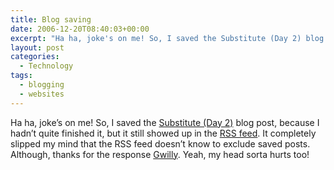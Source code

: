 ```yaml
---
title: Blog saving
date: 2006-12-20T08:40:03+00:00
excerpt: "Ha ha, joke's on me! So, I saved the Substitute (Day 2) blog post, since I hadn't quite finished it, but it still"
layout: post
categories:
  - Technology
tags:
  - blogging
  - websites
---
```

Ha ha, joke&#8217;s on me! So, I saved the [Substitute (Day 2)](http://craigmcn.ca/substitute-day-2.html "Substitute (Day 2)") blog post, because I hadn&#8217;t quite finished it, but it still showed up in the [RSS feed](/feed/rss/). It completely slipped my mind that the RSS feed doesn&#8217;t know to exclude saved posts. Although, thanks for the response [Gwilly](http://gwild0r.tumblr.com/). Yeah, my head sorta hurts too!